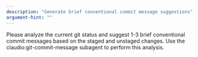 ```yaml
---
description: "Generate brief conventional commit message suggestions"
argument-hint: ""
---
```


Please analyze the current git status and suggest 1-3 brief conventional commit messages based on the staged and unstaged changes. Use the claudio:git-commit-message subagent to perform this analysis.